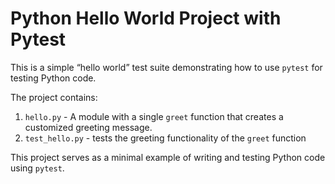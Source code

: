 # Python Hello World Project with Pytest
This is a simple “hello world” test suite demonstrating how to use `pytest` for testing Python code. 

The project contains:
1) `hello.py` - A module with a single `greet` function that creates a customized greeting message.
2) `test_hello.py` - tests the greeting functionality of the `greet` function

This project serves as a minimal example of writing and testing Python code using `pytest`.
